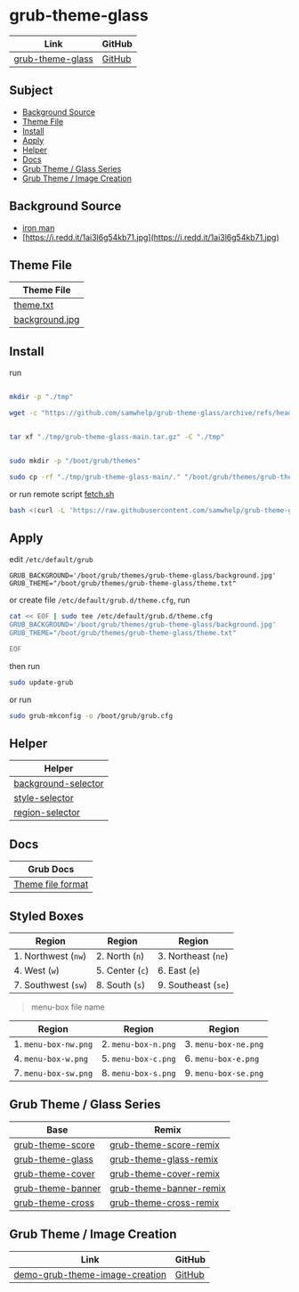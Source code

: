 

# grub-theme-glass

| Link | GitHub |
| ---- | ------ |
| [grub-theme-glass](https://samwhelp.github.io/grub-theme-glass/) | [GitHub](https://github.com/samwhelp/grub-theme-glass) |




## Subject

* [Background Source](#background-source)
* [Theme File](#theme-file)
* [Install](#install)
* [Apply](#apply)
* [Helper](#helper)
* [Docs](#docs)
* [Grub Theme / Glass Series](#grub-theme--glass-series)
* [Grub Theme / Image Creation](#grub-theme--image-creation)




## Background Source

* [iron man](https://www.reddit.com/r/wallpaper/comments/olengo/3840x2160_iron_man/)
* [https://i.redd.it/1ai3l6g54kb71.jpg](https://i.redd.it/1ai3l6g54kb71.jpg)




## Theme File

| Theme File                       |
| -------------------------------- |
| [theme.txt](theme.txt)           |
| [background.jpg](background.jpg) |




## Install

run

``` sh

mkdir -p "./tmp"

wget -c "https://github.com/samwhelp/grub-theme-glass/archive/refs/heads/main.tar.gz" -O "./tmp/grub-theme-glass-main.tar.gz"


tar xf "./tmp/grub-theme-glass-main.tar.gz" -C "./tmp"


sudo mkdir -p "/boot/grub/themes"

sudo cp -rf "./tmp/grub-theme-glass-main/." "/boot/grub/themes/grub-theme-glass"

```

or run remote script [fetch.sh](https://github.com/samwhelp/grub-theme-glass/blob/main/helper/theme-installer/fetch.sh)

``` sh
bash <(curl -L 'https://raw.githubusercontent.com/samwhelp/grub-theme-glass/main/helper/theme-installer/fetch.sh')
```




## Apply

edit `/etc/default/grub`

```
GRUB_BACKGROUND='/boot/grub/themes/grub-theme-glass/background.jpg'
GRUB_THEME="/boot/grub/themes/grub-theme-glass/theme.txt"
```

or create file `/etc/default/grub.d/theme.cfg`, run

``` sh
cat << EOF | sudo tee /etc/default/grub.d/theme.cfg
GRUB_BACKGROUND='/boot/grub/themes/grub-theme-glass/background.jpg'
GRUB_THEME="/boot/grub/themes/grub-theme-glass/theme.txt"

EOF
```


then run

``` sh
sudo update-grub
```

or run

``` sh
sudo grub-mkconfig -o /boot/grub/grub.cfg
```




## Helper

| Helper |
| ------ |
| [background-selector](helper/background-selector) |
| [style-selector](helper/style-selector) |
| [region-selector](helper/region-selector) |




## Docs

| Grub Docs |
| ---- |
| [Theme file format](https://www.gnu.org/software/grub/manual/grub/html_node/Theme-file-format.html) |




## Styled Boxes

| Region              | Region          | Region              |
| ------------------- | --------------- | ------------------- |
| 1. Northwest (`nw`) | 2. North (`n`)  | 3. Northeast (`ne`) |
| 4. West (`w`)       | 5. Center (`c`) | 6. East (`e`)       |
| 7. Southwest (`sw`) | 8. South (`s`)  | 9. Southeast (`se`) |

> menu-box file name

| Region               | Region              | Region               |
| -------------------- | ------------------- | -------------------- |
| 1. `menu-box-nw.png` | 2. `menu-box-n.png` | 3. `menu-box-ne.png` |
| 4. `menu-box-w.png`  | 5. `menu-box-c.png` | 6. `menu-box-e.png`  |
| 7. `menu-box-sw.png` | 8. `menu-box-s.png` | 9. `menu-box-se.png` |




## Grub Theme / Glass Series

| Base | Remix |
| ---- | ----- |
| [grub-theme-score](https://github.com/samwhelp/grub-theme-score) | [grub-theme-score-remix](https://github.com/samwhelp/grub-theme-score-remix) |
| [grub-theme-glass](https://github.com/samwhelp/grub-theme-glass) | [grub-theme-glass-remix](https://github.com/samwhelp/grub-theme-glass-remix) |
| [grub-theme-cover](https://github.com/samwhelp/grub-theme-cover) | [grub-theme-cover-remix](https://github.com/samwhelp/grub-theme-cover-remix) |
| [grub-theme-banner](https://github.com/samwhelp/grub-theme-banner) | [grub-theme-banner-remix](https://github.com/samwhelp/grub-theme-banner-remix) |
| [grub-theme-cross](https://github.com/samwhelp/grub-theme-cross) | [grub-theme-cross-remix](https://github.com/samwhelp/grub-theme-cross-remix) |




## Grub Theme / Image Creation

| Link | GitHub |
| ---- | ------ |
| [demo-grub-theme-image-creation](https://samwhelp.github.io/demo-grub-theme-image-creation/) | [GitHub](https://github.com/samwhelp/demo-grub-theme-image-creation) |
